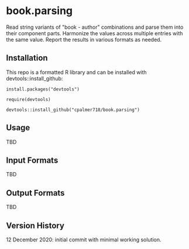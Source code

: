 # book.parsing
 
Read string variants of "book - author" combinations and parse them into their component parts.
Harmonize the values across multiple entries with the same value. Report the results in various
formats as needed.


## Installation

This repo is a formatted R library and can be installed with devtools::install_github:

`install.packages("devtools")`

`require(devtools)`

`devtools::install_github("cpalmer718/book.parsing")`

## Usage

TBD

## Input Formats

TBD

## Output Formats

TBD

## Version History

12 December 2020: initial commit with minimal working solution.